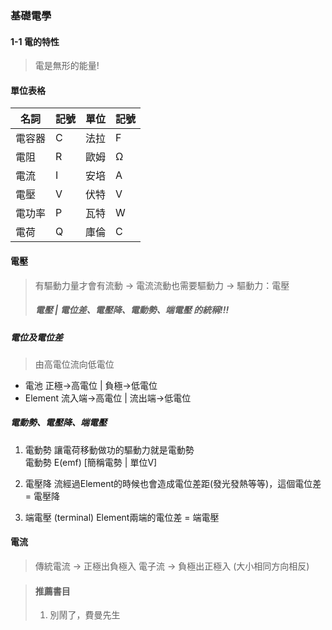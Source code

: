 ### 基礎電學

#### 1-1 電的特性

> 電是無形的能量!

#### 單位表格
|名詞|記號|單位|記號
|------|------|------|------|
|電容器|C|法拉|F|
|電阻|R|歐姆|Ω|
|電流|I|安培|A|
|電壓|V|伏特|V|
|電功率|P|瓦特|W|
|電荷|Q|庫倫|C|

#### 電壓
> 有驅動力量才會有流動 → 電流流動也需要驅動力 → 驅動力：電壓
> ##### 電壓 | 電位差、電壓降、電動勢、端電壓 的統稱!!!

##### 電位及電位差
> 由高電位流向低電位
- 電池 正極→高電位 | 負極→低電位
- Element 流入端→高電位 | 流出端→低電位

##### 電動勢、電壓降、端電壓
1. 電動勢
   讓電荷移動做功的驅動力就是電動勢  
   電動勢 E(emf) [簡稱電勢 | 單位V]

2. 電壓降
   流經過Element的時候也會造成電位差距(發光發熱等等)，這個電位差 = 電壓降
  
3. 端電壓 (terminal)
   Element兩端的電位差 = 端電壓



#### 電流
> 傳統電流 → 正極出負極入
> 電子流 → 負極出正極入 (大小相同方向相反)

> #### 推薦書目
> 1. 別鬧了，費曼先生
